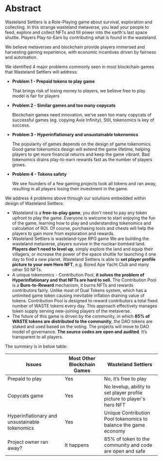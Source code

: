 # Abstract

Wasteland Settlers is a Role-Playing game about survival, exploration and collecting. In this strange wasteland metaverse, you lead your people to feed, explore and collect NFTs and fill power into the earth's last space shuttle. Players Play-to-Earn by contributing what is found in the wasteland.

We believe metaverses and blockchain provide players immersed and harvesting gaming experience, with economic incentives driven by fairness and automation.

We identified 4 major problems commonly seen in most blockchain games that Wasteland Settlers will address:

*   **Problem 1 - Prepaid tokens to play game**

    That brings risk of losing money to players, we believe free to play model is fair for players
*   **Problem 2 - Similar games and too many copycats**

    Blockchain games need innovation, we’ve seen too many copycats of successful games (eg. copying Axie Infinity), Still, tokenomics is key of success.
*   **Problem 3 - Hyperinflationary and unsustainable tokenomics**

    The popularity of games depends on the design of game tokenomics. Good game tokenomics design will extend the game lifetime, helping players to get more financial returns and keep the game vibrant. Bad tokenomics drains play-to-earn rewards fast as the number of players grows.
*   **Problem 4 - Tokens safety**

    We see founders of a few gaming projects took all tokens and ran away, resulting in all players losing their investment in the game.

We address 4 problems above through our solutions embedded within design of Wasteland Settlers:

* Wasteland is a **free-to-play game**, you don’t need to pay any token upfront to play the game. Everyone is welcome to start enjoying the fun of the game, learning how to play and understanding tokenomics and calculation of ROI. Of course, purchasing tools and chests will help the players to gain more from exploration and rewards.
* Wasteland Settlers is wasteland-type RPG game We are building the wasteland metaverse, players survive in the nuclear-bombed land. **Players don’t need to level up**, simply explore the land and equip their villagers, or increase the power of the space shuttle for launching it one day to find a new planet. Wasteland Settlers is able to **set player profile picture to your own Hero NFT**, e.g. Bored Ape Yacht Club and many other 50 NFTs.
* A unique tokenomics - Contribution Pool, **it solves the problem of Hyperinflationary and that NFTs are hard to sell.** The Contribution Pool is a **Burn-to-Reward** mechanism, it burns NFTs and rewards contributors fairly. Unlike most of Dual Tokens system, which has a unlimited game token causing inevitable inflation draining value of tokens. Contribution Pool is designed to reward contributors a total fixed number of WASTE tokens every day. This approach effectively manages token supply serving new-joining players of the metaverse.
* The future of this game is driven by the community, in which **85% of WASTE tokens are distributed to the community**, the DAO tokens are staked and used based on the voting. The projects will move to DAO model of governance. **The source codes are open and audited**. It’s transparent to all players.

The summary is in below table:

| Issues                                         | Most Other Blockchain Games  | Wasteland Settlers                                                     |
| ---------------------------------------------- | ---------------------------- | ---------------------------------------------------------------------- |
| Prepaid to play                                | Yes                          | No, it’s free to play                                                  |
| Copycats game                                  | Yes                          | No levelup, ability to set player profile picture to player's hero NFT |
| Hyperinflationary and unsustainable tokenomics | Yes                          | Unique Contribution Pool tokenomics to balance the game economy        |
| Project owner ran away?                        | It happens                   | 85% of token to the community and code are open and safe               |

